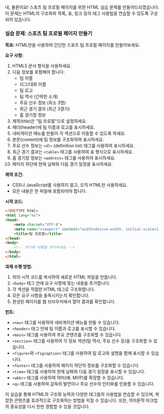 네, 물론이요! 스포츠 팀 프로필 페이지를 위한 HTML 실습 문제를 만들어드리겠습니다. 이 문제는 HTML의 구조화와 목록, 표, 링크 등의 태그 사용법을 연습할 수 있도록 구성되어 있습니다.

### 실습 문제: 스포츠 팀 프로필 페이지 만들기

**목표:**
HTML만을 사용하여 간단한 스포츠 팀 프로필 페이지를 만들어보세요.

**요구 사항:**

1. HTML5 문서 형식을 사용하세요.
2. 다음 정보를 포함해야 합니다:
   - 팀 이름
   - 리그/대회 이름
   - 팀 로고
   - 팀 역사 (간략한 소개)
   - 주요 선수 정보 (최소 3명)
   - 최근 경기 결과 (최근 3경기)
   - 홈 경기장 정보
3. 제목(title)은 "팀 프로필"으로 설정하세요.
4. 헤더(header)에 팀 이름과 로고를 표시하세요.
5. 네비게이션 메뉴를 만들어 각 섹션으로 이동할 수 있도록 하세요.
6. 본문(content)에 팀 정보를 구조화하여 표시하세요.
7. 주요 선수 정보는 `<dl>` (definition list) 태그를 사용하여 표시하세요.
8. 최근 경기 결과는 `<table>` 태그를 사용하여 표 형식으로 표시하세요.
9. 홈 경기장 정보는 `<address>` 태그를 사용하여 표시하세요.
10. 페이지 하단에 현재 날짜와 다음 경기 일정을 표시하세요.

**제약 조건:**
- CSS나 JavaScript를 사용하지 말고, 오직 HTML만 사용하세요.
- 모든 내용은 한 파일에 포함되어야 합니다.

**시작 코드:**
```html
<!DOCTYPE html>
<html lang="ko">
<head>
    <meta charset="UTF-8">
    <meta name="viewport" content="width=device-width, initial-scale=1.0">
    <title>팀 프로필</title>
</head>
<body>
    <!-- 여기에 내용을 추가하세요 -->
</body>
</html>
```

**과제 수행 방법:**
1. 위의 시작 코드를 복사하여 새로운 HTML 파일을 만듭니다.
2. `<body>` 태그 안에 요구 사항에 맞는 내용을 추가합니다.
3. 각 섹션을 적절한 HTML 태그로 구조화합니다.
4. 모든 요구 사항을 충족시키는지 확인합니다.
5. 완성된 페이지를 웹 브라우저에서 열어 결과를 확인합니다.

**힌트:**
- `<nav>` 태그를 사용하여 네비게이션 메뉴를 만들 수 있습니다.
- `<header>` 태그 안에 팀 이름과 로고를 표시할 수 있습니다.
- `<main>` 태그를 사용하여 주요 콘텐츠를 구조화할 수 있습니다.
- `<section>` 태그를 사용하여 각 정보 섹션(팀 역사, 주요 선수 등)을 구조화할 수 있습니다.
- `<figure>`와 `<figcaption>` 태그를 사용하여 팀 로고와 설명을 함께 표시할 수 있습니다.
- `<footer>` 태그를 사용하여 페이지 하단의 정보를 구조화할 수 있습니다.
- `<time>` 태그를 사용하여 현재 날짜와 다음 경기 일정을 표시할 수 있습니다.
- `<abbr>` 태그를 사용하여 약어(예: MVP)를 확장할 수 있습니다.
- `<q>` 태그를 사용하여 감독의 발언이나 주요 선수의 인터뷰를 인용할 수 있습니다.

이 실습을 통해 HTML의 구조화 능력과 다양한 태그들의 사용법을 연습할 수 있으며, 복잡한 콘텐츠를 효과적으로 구조화하는 방법을 익힐 수 있습니다. 또한, 의미론적 마크업의 중요성을 다시 한번 경험할 수 있을 것입니다.